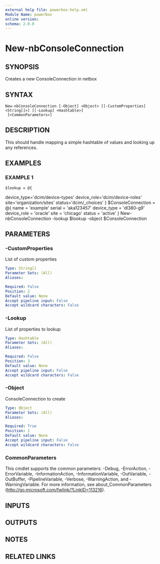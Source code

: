 ```yaml
---
external help file: powerbox-help.xml
Module Name: powerbox
online version:
schema: 2.0.0
---
```


# New-nbConsoleConnection

## SYNOPSIS
Creates a new ConsoleConnection in netbox

## SYNTAX

```
New-nbConsoleConnection [-Object] <Object> [[-CustomProperties] <String[]>] [[-Lookup] <Hashtable>]
 [<CommonParameters>]
```

## DESCRIPTION
This should handle mapping a simple hashtable of values and looking up any references.

## EXAMPLES

### EXAMPLE 1
```
$lookup = @{
```

device_type='dcim/device-types'
    device_role='dcim/device-roles'
    site='organization/sites'
    status='dcim/_choices'
}
$ConsoleConnection = @{
    name = 'example'
    serial = 'aka123457'
    device_type = 'dl380-g9'
    device_role = 'oracle'
    site = 'chicago'
    status = 'active'
}
New-nbConsoleConnection -lookup $lookup -object $ConsoleConnection

## PARAMETERS

### -CustomProperties
List of custom properties

```yaml
Type: String[]
Parameter Sets: (All)
Aliases:

Required: False
Position: 2
Default value: None
Accept pipeline input: False
Accept wildcard characters: False
```

### -Lookup
List of properties to lookup

```yaml
Type: Hashtable
Parameter Sets: (All)
Aliases:

Required: False
Position: 3
Default value: None
Accept pipeline input: False
Accept wildcard characters: False
```

### -Object
ConsoleConnection to create

```yaml
Type: Object
Parameter Sets: (All)
Aliases:

Required: True
Position: 1
Default value: None
Accept pipeline input: False
Accept wildcard characters: False
```

### CommonParameters
This cmdlet supports the common parameters: -Debug, -ErrorAction, -ErrorVariable, -InformationAction, -InformationVariable, -OutVariable, -OutBuffer, -PipelineVariable, -Verbose, -WarningAction, and -WarningVariable.
For more information, see about_CommonParameters (http://go.microsoft.com/fwlink/?LinkID=113216).

## INPUTS

## OUTPUTS

## NOTES

## RELATED LINKS
